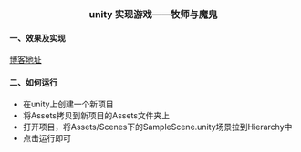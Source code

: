 ### <center>unity 实现游戏——牧师与魔鬼</center>
#### 一、效果及实现
[博客地址](https://blog.csdn.net/Y2807593076/article/details/133939816)

#### 二、如何运行
- 在unity上创建一个新项目
- 将Assets拷贝到新项目的Assets文件夹上
- 打开项目，将Assets/Scenes下的SampleScene.unity场景拉到Hierarchy中
- 点击运行即可